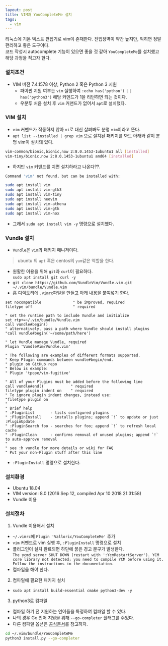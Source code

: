 ```yaml
---
layout: post
title: VIM과 YouCompleteMe 설치
tags:
  - vim
---
```


리눅스에 기본 텍스트 편집기로 vim이 존재한다. 진입장벽이 약간 높지만, 익히면 정말 편리하고 좋은 도구이다.  
코드 작성시 autocomplete 기능이 있으면 좋을 것 같아 `YouCompleteMe`를 설치했고 해당 과정을 적고자 한다.

### 설치조건
- VIM 버전 7.4.1578 이상, Python 2 혹은 Python 3 지원
  - 파이썬 지원 여부는 `vim` 실행하여 `:echo has('python') || has('python3')` 해당 커멘드가 1을 리턴하면 되는 것이다.
  - 우분투 처음 설치 후 `vim` 커맨드가 없어서 `apt`로 설치했다.

### VIM 설치
- `vim` 커맨드가 작동하지 않아 `vi`로 대신 살펴봐도 분명 `vim`이라고 뜬다.
- `apt list --installed | grep vim` 으로 설치된 패키지를 봐도 아래와 같이 분명 vim이 설치돼 있다.
```bash
vim-common/bionic,bionic,now 2:8.0.1453-1ubuntu1 all [installed]
vim-tiny/bionic,now 2:8.0.1453-1ubuntu1 amd64 [installed]
```
- 하지만 `vim` 커맨드를 치면 설치하라고 나온다??.  
```bash
Command 'vim' not found, but can be installed with:

sudo apt install vim
sudo apt install vim-gtk3
sudo apt install vim-tiny
sudo apt install neovim
sudo apt install vim-athena
sudo apt install vim-gtk
sudo apt install vim-nox
```
- 그래서 `sudo apt install vim -y` 명령으로 설치했다.

### Vundle 설치
- `Vundle`은 `vim`의 패키지 매니저이다.
> ubuntu 의 `apt` 혹은 centos의 `yum`같은 역할을 한다.
- 원활한 이용을 위해 `git`과 `curl`이 필요하다.  
`sudo apt install git curl -y`
- `git clone https://github.com/VundleVim/Vundle.vim.git ~/.vim/bundle/Vundle.vim`
- 홈 디렉토리에 `.vimrc`파일을 만들고 아래 내용을 붙여넣기 한다.
```.vimrc
set nocompatible              " be iMproved, required
filetype off                  " required

" set the runtime path to include Vundle and initialize
set rtp+=~/.vim/bundle/Vundle.vim
call vundle#begin()
" alternatively, pass a path where Vundle should install plugins
"call vundle#begin('~/some/path/here')

" let Vundle manage Vundle, required
Plugin 'VundleVim/Vundle.vim'

" The following are examples of different formats supported.
" Keep Plugin commands between vundle#begin/end.
" plugin on GitHub repo
" Below is example:
" Plugin 'tpope/vim-fugitive'

" All of your Plugins must be added before the following line
call vundle#end()            " required
filetype plugin indent on    " required
" To ignore plugin indent changes, instead use:
"filetype plugin on
"
" Brief help
" :PluginList       - lists configured plugins
" :PluginInstall    - installs plugins; append `!` to update or just :PluginUpdate
" :PluginSearch foo - searches for foo; append `!` to refresh local cache
" :PluginClean      - confirms removal of unused plugins; append `!` to auto-approve removal
"
" see :h vundle for more details or wiki for FAQ
" Put your non-Plugin stuff after this line
```
- `:PluginInstall` 명령으로 설치한다.

### 설치환경
- Ubuntu 18.04
- VIM version: 8.0 (2016 Sep 12, compiled Apr 10 2018 21:31:58)
- Vundle 이용

### 설치절차
1. Vundle 이용해서 설치
- `~/.vimrc`에 `Plugin 'Valloric/YouCompleteMe'` 추가
- `vim` 커맨드로 vim 실행 후, `:PluginInstall` 명령으로 설치
- 플러그인이 설치 완료되면 하단에 붉은 경고 문구가 발생한다.  
`The ycmd server SHUT DOWN (restart with ':YcmRestartServer'). YCM core library not detected; you need to compile YCM before using it. Follow the instructions in the documentation.`
- 컴파일을 해야 한다.
2. 컴파일에 필요한 패키지 설치
- `sudo apt install build-essential cmake python3-dev -y`
3. python3로 컴파일
- 컴파일 하기 전 지원하는 언어들을 특정하여 컴파일 할 수 있다.
- 나의 경우 Go 언어 지원을 위해 `--go-completer` 플래그를 주었다.
- 다른 컴파일 옵션은 [공식문서](https://github.com/Valloric/YouCompleteMe#linux-64-bit)를 참고하자.
```bash
cd ~/.vim/bundle/YouCompleteMe
python3 install.py --go-completer
```
